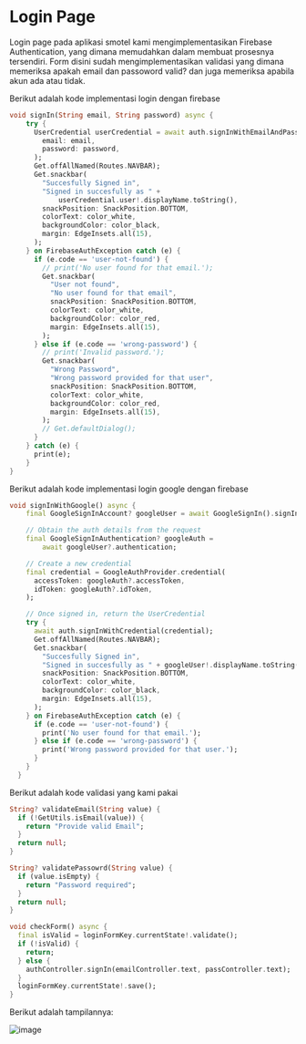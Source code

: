 # Login Page
Login page pada aplikasi smotel kami mengimplementasikan Firebase Authentication, yang dimana memudahkan dalam membuat prosesnya tersendiri. Form disini sudah mengimplementasikan validasi yang dimana memeriksa apakah email dan passoword valid? dan juga memeriksa apabila akun ada atau tidak.

Berikut adalah kode implementasi login dengan firebase
```dart
void signIn(String email, String password) async {
    try {
      UserCredential userCredential = await auth.signInWithEmailAndPassword(
        email: email,
        password: password,
      );
      Get.offAllNamed(Routes.NAVBAR);
      Get.snackbar(
        "Succesfully Signed in",
        "Signed in succesfully as " +
            userCredential.user!.displayName.toString(),
        snackPosition: SnackPosition.BOTTOM,
        colorText: color_white,
        backgroundColor: color_black,
        margin: EdgeInsets.all(15),
      );
    } on FirebaseAuthException catch (e) {
      if (e.code == 'user-not-found') {
        // print('No user found for that email.');
        Get.snackbar(
          "User not found",
          "No user found for that email",
          snackPosition: SnackPosition.BOTTOM,
          colorText: color_white,
          backgroundColor: color_red,
          margin: EdgeInsets.all(15),
        );
      } else if (e.code == 'wrong-password') {
        // print('Invalid password.');
        Get.snackbar(
          "Wrong Password",
          "Wrong password provided for that user",
          snackPosition: SnackPosition.BOTTOM,
          colorText: color_white,
          backgroundColor: color_red,
          margin: EdgeInsets.all(15),
        );
        // Get.defaultDialog();
      }
    } catch (e) {
      print(e);
    }
}
```

Berikut adalah kode implementasi login google dengan firebase
```dart
void signInWithGoogle() async {
    final GoogleSignInAccount? googleUser = await GoogleSignIn().signIn();

    // Obtain the auth details from the request
    final GoogleSignInAuthentication? googleAuth =
        await googleUser?.authentication;

    // Create a new credential
    final credential = GoogleAuthProvider.credential(
      accessToken: googleAuth?.accessToken,
      idToken: googleAuth?.idToken,
    );

    // Once signed in, return the UserCredential
    try {
      await auth.signInWithCredential(credential);
      Get.offAllNamed(Routes.NAVBAR);
      Get.snackbar(
        "Succesfully Signed in",
        "Signed in succesfully as " + googleUser!.displayName.toString(),
        snackPosition: SnackPosition.BOTTOM,
        colorText: color_white,
        backgroundColor: color_black,
        margin: EdgeInsets.all(15),
      );
    } on FirebaseAuthException catch (e) {
      if (e.code == 'user-not-found') {
        print('No user found for that email.');
      } else if (e.code == 'wrong-password') {
        print('Wrong password provided for that user.');
      }
    }
  }
```

Berikut adalah kode validasi yang kami pakai
```dart
String? validateEmail(String value) {
  if (!GetUtils.isEmail(value)) {
    return "Provide valid Email";
  }
  return null;
}

String? validatePassowrd(String value) {
  if (value.isEmpty) {
    return "Password required";
  }
  return null;
}

void checkForm() async {
  final isValid = loginFormKey.currentState!.validate();
  if (!isValid) {
    return;
  } else {
    authController.signIn(emailController.text, passController.text);
  }
  loginFormKey.currentState!.save();
}
```

Berikut adalah tampilannya:

![image](https://user-images.githubusercontent.com/57904667/144207768-8ed50de7-652e-4afc-a37d-ecc73887f95f.png)

